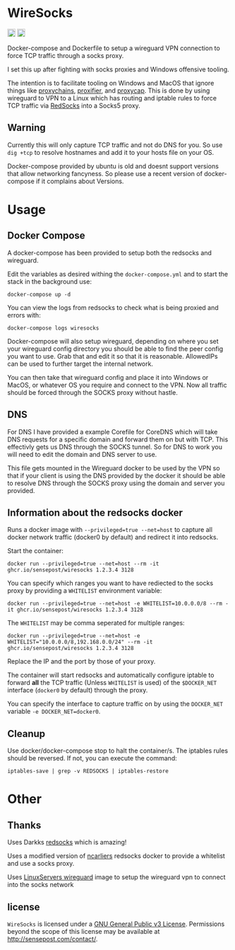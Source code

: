 # WireSocks

<a href="https://twitter.com/_cablethief"><img src="https://img.shields.io/badge/twitter-%40_cablethief-blue.svg" alt="@_cablethief" height="18"></a>  <a href="https://github.com/sensepost/wiresocks/actions/workflows/docker-image.yml"><img src="https://github.com/sensepost/wiresocks/actions/workflows/docker-image.yml/badge.svg" alt="docker builds" height="18"></a>

Docker-compose and Dockerfile to setup a wireguard VPN connection to force TCP traffic through a socks proxy. 

I set this up after fighting with socks proxies and Windows offensive tooling.

The intention is to facilitate tooling on Windows and MacOS that ignore things like [proxychains](https://github.com/rofl0r/proxychains-ng), [proxifier](https://www.proxifier.com/), and [proxycap](https://www.proxycap.com/). This is done by using wireguard to VPN to a Linux which has routing and iptable rules to force TCP traffic via [RedSocks](https://github.com/darkk/redsocks) into a Socks5 proxy.  

## Warning

Currently this will only capture TCP traffic and not do DNS for you. So use `dig +tcp` to resolve hostnames and add it to your hosts file on your OS.

Docker-compose provided by ubuntu is old and doesnt support versions that allow networking fancyness. So please use a recent version of docker-compose if it complains about Versions.

# Usage

## Docker Compose

A docker-compose has been provided to setup both the redsocks and wireguard. 

Edit the variables as desired withing the `docker-compose.yml` and to start the stack in the background use:

```
docker-compose up -d
```

You can view the logs from redsocks to check what is being proxied and errors with:

```
docker-compose logs wiresocks
```

Docker-compose will also setup wireguard, depending on where you set your wireguard config directory you should be able to find the peer config you want to use. Grab that and edit it so that it is reasonable. AllowedIPs can be used to further target the internal network. 

You can then take that wireguard config and place it into Windows or MacOS, or whatever OS you require and connect to the VPN. Now all traffic should be forced through the SOCKS proxy without hastle.

## DNS

For DNS I have provided a example Corefile for CoreDNS which will take DNS requests for a specific domain and forward them on but with TCP. This effectivly gets us DNS through the SOCKS tunnel. So for DNS to work you will need to edit the domain and DNS server to use.

This file gets mounted in the Wireguard docker to be used by the VPN so that if your client is using the DNS provided by the docker it should be able to resolve DNS through the SOCKS proxy using the domain and server you provided.

## Information about the redsocks docker

Runs a docker image with `--privileged=true --net=host` to capture all docker network traffic (docker0 by default) and redirect it into redsocks. 

Start the container:

```
docker run --privileged=true --net=host --rm -it ghcr.io/sensepost/wiresocks 1.2.3.4 3128
```

You can specify which ranges you want to have rediected to the socks proxy by providing a `WHITELIST` environment variable:

```
docker run --privileged=true --net=host -e WHITELIST=10.0.0.0/8 --rm -it ghcr.io/sensepost/wiresocks 1.2.3.4 3128
```

The `WHITELIST` may be comma seperated for multiple ranges:

```
docker run --privileged=true --net=host -e WHITELIST="10.0.0.0/8,192.168.0.0/24" --rm -it ghcr.io/sensepost/wiresocks 1.2.3.4 3128
```

Replace the IP and the port by those of your proxy.

The container will start redsocks and automatically configure iptable to forward **all** the TCP traffic (Unless `WHITELIST` is used) of the `$DOCKER_NET` interface (`docker0` by default) through the proxy.

You can specify the interface to capture traffic on by using the `DOCKER_NET` variable `-e DOCKER_NET=docker0`.

## Cleanup

Use docker/docker-compose stop to halt the container/s. The iptables rules should be reversed. If not, you can execute the command:

```
iptables-save | grep -v REDSOCKS | iptables-restore
```

# Other

## Thanks

Uses Darkks [redsocks](https://github.com/darkk/redsocks/) which is amazing! 

Uses a modified version of [ncarliers](https://github.com/ncarlier/dockerfiles/tree/master/redsocks) redsocks docker to provide a whitelist and use a socks proxy.

Uses [LinuxServers wireguard](https://github.com/linuxserver/docker-wireguard) image to setup the wireguard vpn to connect into the socks network

## license

`WireSocks` is licensed under a [GNU General Public v3 License](https://www.gnu.org/licenses/gpl-3.0.en.html). Permissions beyond the scope of this license may be available at <http://sensepost.com/contact/>.